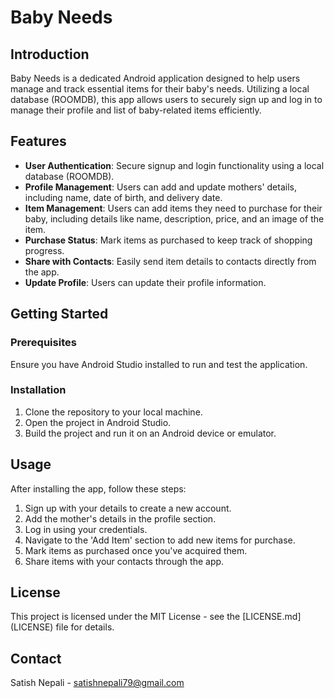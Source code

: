 # Baby Needs

## Introduction
Baby Needs is a dedicated Android application designed to help users manage and track essential items for their baby's needs. Utilizing a local database (ROOMDB), this app allows users to securely sign up and log in to manage their profile and list of baby-related items efficiently.

## Features

- **User Authentication**: Secure signup and login functionality using a local database (ROOMDB).
- **Profile Management**: Users can add and update mothers' details, including name, date of birth, and delivery date.
- **Item Management**: Users can add items they need to purchase for their baby, including details like name, description, price, and an image of the item.
- **Purchase Status**: Mark items as purchased to keep track of shopping progress.
- **Share with Contacts**: Easily send item details to contacts directly from the app.
- **Update Profile**: Users can update their profile information.

## Getting Started

### Prerequisites
Ensure you have Android Studio installed to run and test the application.

### Installation
1. Clone the repository to your local machine.
2. Open the project in Android Studio.
3. Build the project and run it on an Android device or emulator.

## Usage
After installing the app, follow these steps:
1. Sign up with your details to create a new account.
2. Add the mother's details in the profile section.
3. Log in using your credentials.
4. Navigate to the 'Add Item' section to add new items for purchase.
5. Mark items as purchased once you've acquired them.
6. Share items with your contacts through the app.

## License
This project is licensed under the MIT License - see the [LICENSE.md] (LICENSE) file for details.

## Contact
Satish Nepali - satishnepali79@gmail.com

